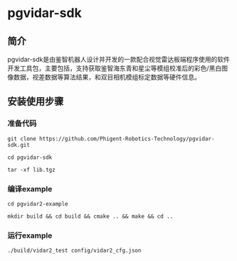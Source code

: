 # pgvidar-sdk

## 简介

pgvidar-sdk是由鉴智机器人设计并开发的一款配合视觉雷达板端程序使用的软件开发工具包，主要包括，支持获取鉴智海东青和星尘等模组校准后的彩色/黑白图像数据，视差数据等算法结果，和双目相机模组标定数据等硬件信息。

## 安装使用步骤

### 准备代码

`git clone https://github.com/Phigent-Robotics-Technology/pgvidar-sdk.git`

`cd pgvidar-sdk`

`tar -xf lib.tgz`

### 编译example

`cd pgvidar2-example`

`mkdir build && cd build && cmake .. && make && cd ..`

### 运行example

`./build/vidar2_test config/vidar2_cfg.json`